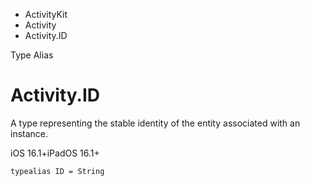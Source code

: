 

- ActivityKit
- Activity
-  Activity.ID 

Type Alias

# Activity.ID

A type representing the stable identity of the entity associated with an instance.

iOS 16.1+iPadOS 16.1+

``` source
typealias ID = String
```

